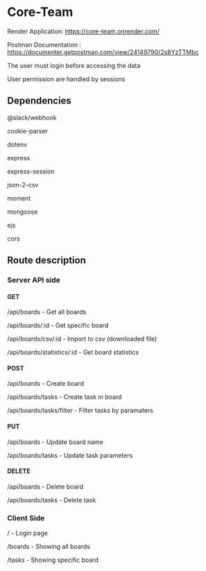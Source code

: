 # Core-Team

Render Application: https://core-team.onrender.com/

Postman Documentation : https://documenter.getpostman.com/view/24149790/2s8YzTTMbc

The user must login before accessing the data

User permission are handled by sessions

## Dependencies
@slack/webhook

cookie-parser

dotenv

express

express-session

json-2-csv

moment

mongoose

ejs

cors

## Route description 
### Server API side
#### GET
/api/boards - Get all boards

/api/boards/:id - Get specific board

/api/boards/csv/:id - Import to csv (downloaded file)

/api/boards/statistics/:id - Get board statistics

#### POST
/api/boards - Create board

/api/boards/tasks - Create task in board

/api/boards/tasks/filter - Filter tasks by paramaters

#### PUT
/api/boards - Update board name

/api/boards/tasks - Update task parameters

#### DELETE
/api/boards - Delete board

/api/boards/tasks - Delete task

### Client Side
/ - Login page

/boards - Showing all boards

/tasks - Showing specific board

